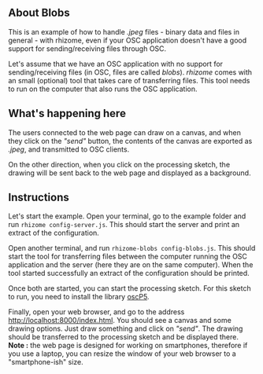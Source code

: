 About Blobs
--------------

This is an example of how to handle *.jpeg* files - binary data and files in general - with rhizome, even if your OSC application doesn't have a good support for sending/receiving files through OSC.

Let's assume that we have an OSC application with no support for sending/receiving files (in OSC, files are called *blobs*). *rhizome* comes with an small (optional) tool that takes care of transferring files. This tool needs to run on the computer that also runs the OSC application.


What's happening here
----------------------

The users connected to the web page can draw on a canvas, and when they click on the *"send"* button, the contents of the canvas are exported as *.jpeg*, and transmitted to OSC clients.

On the other direction, when you click on the processing sketch, the drawing will be sent back to the web page and displayed as a background.


Instructions
--------------

Let's start the example. Open your terminal, go to the example folder and run `rhizome config-server.js`. This should start the server and print an extract of the configuration.

Open another terminal, and run `rhizome-blobs config-blobs.js`. This should start the tool for transferring files between the computer running the OSC application and the server (here they are on the same computer). When the tool started successfully an extract of the configuration should be printed.

Once both are started, you can start the processing sketch. For this sketch to run, you need to install the library [oscP5](http://www.sojamo.de/libraries/oscP5/).

Finally, open your web browser, and go to the address [http://localhost:8000/index.html](http://localhost:8000/index.html). You should see a canvas and some drawing options. Just draw something and click on *"send"*. The drawing should be transferred to the processing sketch and be displayed there. **Note :** the web page is designed for working on smartphones, therefore if you use a laptop, you can resize the window of your web browser to a "smartphone-ish" size. 
